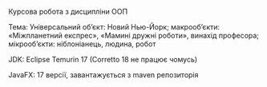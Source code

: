 Курсова робота з дисципліни ООП 

Тема: Універсальний об’єкт: Новий Нью-Йорк; макрооб’єкти: «Міжпланетний експрес», «Мамині дружні роботи», винахід професора; мікрооб’єкти: ніблоніанець, людина, робот 

JDK: Eclipse Temurin 17 (Corretto 18 не працює чомусь)

JavaFX: 17 версії, завантажується з maven репозиторія